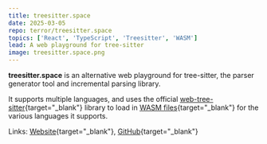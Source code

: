 ```yaml
---
title: treesitter.space
date: 2025-03-05
repo: terror/treesitter.space
topics: ['React', 'TypeScript', 'Treesitter', 'WASM']
lead: A web playground for tree-sitter
image: treesitter.space.png
---
```


**treesitter.space** is an alternative web playground for tree-sitter, the
parser generator tool and incremental parsing library.

It supports multiple languages, and uses the official
[web-tree-sitter](https://www.npmjs.com/package/web-tree-sitter){target="\_blank"}
library to load in
[WASM files](https://github.com/terror/treesitter.space/tree/master/public){target="\_blank"}
for the various languages it supports.

Links: [Website](https://terror.github.io/treesitter.space/){target="\_blank"},
[GitHub](https://github.com/terror/treesitter.space){target="\_blank"}
